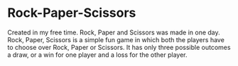 # Rock-Paper-Scissors

Created in my free time. Rock, Paper and Scissors was made in one day.
Rock, Paper, Scissors is a simple fun game in which both the players have to choose over Rock, Paper or Scissors.
It has only three possible outcomes a draw, or a win for one player and a loss for the other player.
